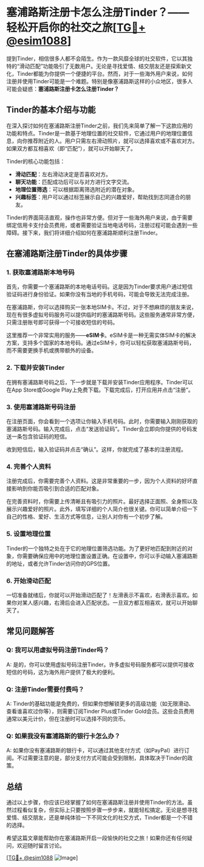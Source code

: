 # 塞浦路斯注册卡怎么注册Tinder？——轻松开启你的社交之旅[[TG💪+ @esim1088](https://t.me/s/esim1088)]

提到Tinder，相信很多人都不会陌生。作为一款风靡全球的社交软件，它以其独特的“滑动匹配”功能吸引了无数用户。无论是寻找爱情、结交朋友还是探索新文化，Tinder都能为你提供一个便捷的平台。然而，对于一些海外用户来说，如何注册并使用Tinder可能是一个难题。特别是像塞浦路斯这样的小众地区，很多人可能会疑惑：**塞浦路斯注册卡怎么注册Tinder？**

## Tinder的基本介绍与功能

在深入探讨如何在塞浦路斯注册Tinder之前，我们先来简单了解一下这款应用的功能和特点。Tinder是一款基于地理位置的社交软件，它通过用户的地理位置信息，向你推荐附近的人。用户只需左右滑动照片，就可以选择喜欢或不喜欢对方。如果双方都互相喜欢（即“匹配”），就可以开始聊天了。

Tinder的核心功能包括：

- **滑动匹配**：左右滑动决定是否喜欢对方。
- **聊天功能**：匹配成功后可以与对方进行文字交流。
- **地理位置筛选**：可以根据距离筛选附近的潜在对象。
- **兴趣标签**：用户可以通过标签展示自己的兴趣爱好，帮助找到志同道合的朋友。

Tinder的界面简洁直观，操作也非常方便。但对于一些海外用户来说，由于需要绑定信用卡支付会员费用，或者需要验证当地电话号码，注册过程可能会遇到一些障碍。接下来，我们将详细介绍如何在塞浦路斯顺利注册Tinder。

## 在塞浦路斯注册Tinder的具体步骤

### 1. 获取塞浦路斯本地号码

首先，你需要一个塞浦路斯的本地电话号码。这是因为Tinder要求用户通过短信验证码进行身份验证。如果你没有当地的手机号码，可能会导致无法完成注册。

在塞浦路斯，你可以选择购买一张本地SIM卡。不过，对于不想麻烦的朋友来说，现在有很多虚拟号码服务可以提供临时的塞浦路斯号码。这些服务通常非常方便，只需注册账号即可获得一个可接收短信的号码。

这里推荐一个非常实用的服务——**eSIM卡**。eSIM卡是一种无需实体SIM卡的解决方案，支持多个国家的本地号码。通过eSIM卡，你可以轻松获取塞浦路斯号码，而不需要更换手机或携带额外的设备。

### 2. 下载并安装Tinder

在拥有塞浦路斯号码之后，下一步就是下载并安装Tinder应用程序。Tinder可以在App Store或Google Play上免费下载。下载完成后，打开应用并点击“注册”。

### 3. 使用塞浦路斯号码注册

在注册页面，你会看到一个选项让你输入手机号码。此时，你需要输入刚刚获取的塞浦路斯号码。输入完成后，点击“发送验证码”。Tinder会立即向你提供的号码发送一条包含验证码的短信。

收到短信后，输入验证码并点击“确认”。这样，你就完成了基本的注册流程。

### 4. 完善个人资料

注册完成后，你需要完善个人资料。这是非常重要的一步，因为个人资料的好坏直接影响到你能否吸引到合适的匹配对象。

在完善资料时，你需要上传清晰且有吸引力的照片。最好选择正面照、全身照以及展示兴趣爱好的照片。此外，填写详细的个人简介也很关键。你可以简单介绍一下自己的性格、爱好、生活方式等信息，让别人对你有一个初步了解。

### 5. 设置地理位置

Tinder的一个独特之处在于它的地理位置筛选功能。为了更好地匹配到附近的对象，你需要确保应用中的地理位置设置正确。在设置中，你可以手动输入塞浦路斯的地址，或者允许Tinder访问你的GPS位置。

### 6. 开始滑动匹配

一切准备就绪后，你就可以开始滑动匹配了！左滑表示不喜欢，右滑表示喜欢。如果你对某人感兴趣，右滑后会进入匹配状态。一旦双方都互相喜欢，就可以开始聊天了。

## 常见问题解答

### Q: 我可以用虚拟号码注册Tinder吗？

A: 是的，你可以使用虚拟号码注册Tinder。许多虚拟号码服务都可以提供可接收短信的号码，这为海外用户提供了极大的便利。

### Q: 注册Tinder需要付费吗？

A: Tinder的基础功能是免费的，但如果你想解锁更多的高级功能（如无限滑动、查看谁喜欢过你等），则需要订阅Tinder Plus或Tinder Gold会员。这些会员费用通常以美元计价，但在注册时可以选择不同的货币。

### Q: 如果我没有塞浦路斯的银行卡怎么办？

A: 如果你没有塞浦路斯的银行卡，可以通过其他支付方式（如PayPal）进行订阅。不过需要注意的是，部分支付方式可能会受到限制，具体取决于Tinder的政策。

## 总结

通过以上步骤，你应该已经掌握了如何在塞浦路斯注册并使用Tinder的方法。虽然过程看似复杂，但实际上只要按照步骤一步步来，就能轻松搞定。无论是想寻找爱情、结交朋友，还是单纯体验一下不同文化的社交方式，Tinder都是一个不错的选择。

希望这篇文章能帮助你在塞浦路斯开启一段愉快的社交之旅！如果你还有任何疑问，欢迎随时留言讨论。

[[TG💪+ @esim1088](https://t.me/s/esim1088) ![Image](https://i.postimg.cc/4NQfJmqS/Snipaste-2025-05-13-00-14-12.png)]